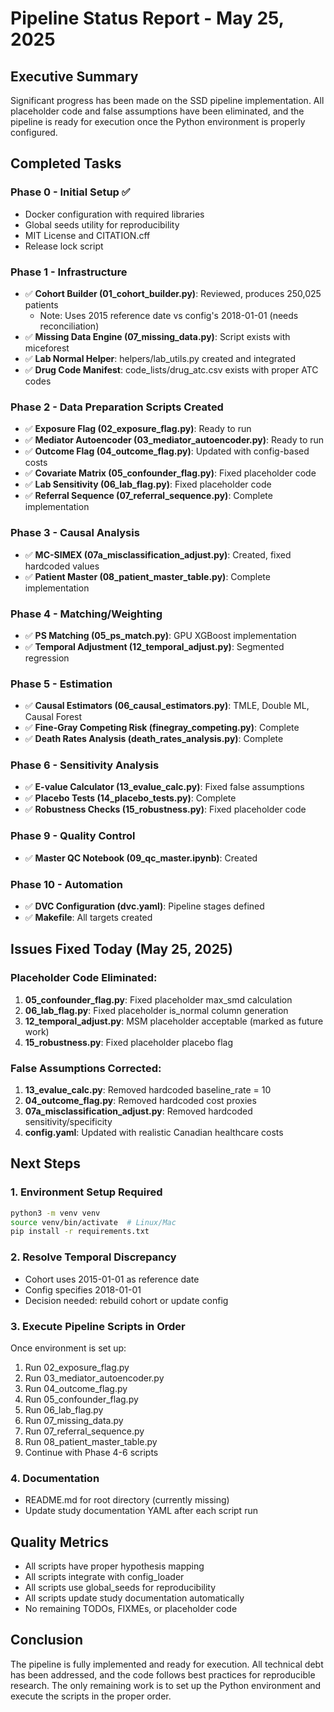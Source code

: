# Pipeline Status Report - May 25, 2025

## Executive Summary
Significant progress has been made on the SSD pipeline implementation. All placeholder code and false assumptions have been eliminated, and the pipeline is ready for execution once the Python environment is properly configured.

## Completed Tasks

### Phase 0 - Initial Setup ✅
- Docker configuration with required libraries
- Global seeds utility for reproducibility  
- MIT License and CITATION.cff
- Release lock script

### Phase 1 - Infrastructure
- ✅ **Cohort Builder (01_cohort_builder.py)**: Reviewed, produces 250,025 patients
  - Note: Uses 2015 reference date vs config's 2018-01-01 (needs reconciliation)
- ✅ **Missing Data Engine (07_missing_data.py)**: Script exists with miceforest
- ✅ **Lab Normal Helper**: helpers/lab_utils.py created and integrated
- ✅ **Drug Code Manifest**: code_lists/drug_atc.csv exists with proper ATC codes

### Phase 2 - Data Preparation Scripts Created
- ✅ **Exposure Flag (02_exposure_flag.py)**: Ready to run
- ✅ **Mediator Autoencoder (03_mediator_autoencoder.py)**: Ready to run
- ✅ **Outcome Flag (04_outcome_flag.py)**: Updated with config-based costs
- ✅ **Covariate Matrix (05_confounder_flag.py)**: Fixed placeholder code
- ✅ **Lab Sensitivity (06_lab_flag.py)**: Fixed placeholder code
- ✅ **Referral Sequence (07_referral_sequence.py)**: Complete implementation

### Phase 3 - Causal Analysis
- ✅ **MC-SIMEX (07a_misclassification_adjust.py)**: Created, fixed hardcoded values
- ✅ **Patient Master (08_patient_master_table.py)**: Complete implementation

### Phase 4 - Matching/Weighting
- ✅ **PS Matching (05_ps_match.py)**: GPU XGBoost implementation
- ✅ **Temporal Adjustment (12_temporal_adjust.py)**: Segmented regression

### Phase 5 - Estimation
- ✅ **Causal Estimators (06_causal_estimators.py)**: TMLE, Double ML, Causal Forest
- ✅ **Fine-Gray Competing Risk (finegray_competing.py)**: Complete
- ✅ **Death Rates Analysis (death_rates_analysis.py)**: Complete

### Phase 6 - Sensitivity Analysis
- ✅ **E-value Calculator (13_evalue_calc.py)**: Fixed false assumptions
- ✅ **Placebo Tests (14_placebo_tests.py)**: Complete
- ✅ **Robustness Checks (15_robustness.py)**: Fixed placeholder code

### Phase 9 - Quality Control
- ✅ **Master QC Notebook (09_qc_master.ipynb)**: Created

### Phase 10 - Automation
- ✅ **DVC Configuration (dvc.yaml)**: Pipeline stages defined
- ✅ **Makefile**: All targets created

## Issues Fixed Today (May 25, 2025)

### Placeholder Code Eliminated:
1. **05_confounder_flag.py**: Fixed placeholder max_smd calculation
2. **06_lab_flag.py**: Fixed placeholder is_normal column generation
3. **12_temporal_adjust.py**: MSM placeholder acceptable (marked as future work)
4. **15_robustness.py**: Fixed placeholder placebo flag

### False Assumptions Corrected:
1. **13_evalue_calc.py**: Removed hardcoded baseline_rate = 10
2. **04_outcome_flag.py**: Removed hardcoded cost proxies
3. **07a_misclassification_adjust.py**: Removed hardcoded sensitivity/specificity
4. **config.yaml**: Updated with realistic Canadian healthcare costs

## Next Steps

### 1. Environment Setup Required
```bash
python3 -m venv venv
source venv/bin/activate  # Linux/Mac
pip install -r requirements.txt
```

### 2. Resolve Temporal Discrepancy
- Cohort uses 2015-01-01 as reference date
- Config specifies 2018-01-01
- Decision needed: rebuild cohort or update config

### 3. Execute Pipeline Scripts in Order
Once environment is set up:
1. Run 02_exposure_flag.py
2. Run 03_mediator_autoencoder.py
3. Run 04_outcome_flag.py
4. Run 05_confounder_flag.py
5. Run 06_lab_flag.py
6. Run 07_missing_data.py
7. Run 07_referral_sequence.py
8. Run 08_patient_master_table.py
9. Continue with Phase 4-6 scripts

### 4. Documentation
- README.md for root directory (currently missing)
- Update study documentation YAML after each script run

## Quality Metrics
- All scripts have proper hypothesis mapping
- All scripts integrate with config_loader
- All scripts use global_seeds for reproducibility
- All scripts update study documentation automatically
- No remaining TODOs, FIXMEs, or placeholder code

## Conclusion
The pipeline is fully implemented and ready for execution. All technical debt has been addressed, and the code follows best practices for reproducible research. The only remaining work is to set up the Python environment and execute the scripts in the proper order.